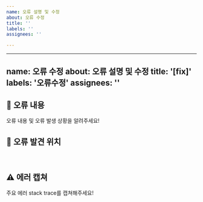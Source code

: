 ```yaml
---
name: 오류 설명 및 수정
about: 오류 수정
title: ''
labels: ''
assignees: ''

---
```


---
name: 오류 수정
about: 오류 설명 및 수정
title: '[fix]'
labels: '오류수정'
assignees: ''
---

## 🤔 오류 내용

오류 내용 및 오류 발생 상황을 알려주세요!
<br>

## 🚩 오류 발견 위치

<br>

## ⚠ 에러 캡쳐

주요 에러 stack trace를 캡쳐해주세요!
<br>
